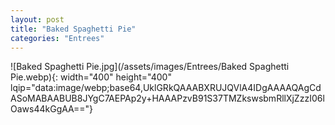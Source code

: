 ```yaml
---
layout: post
title: "Baked Spaghetti Pie"
categories: "Entrees"
---
```

![Baked Spaghetti Pie.jpg](/assets/images/Entrees/Baked Spaghetti Pie.webp){: width="400" height="400" lqip="data:image/webp;base64,UklGRkQAAABXRUJQVlA4IDgAAAAQAgCdASoMABAABUB8JYgC7AEPAp2y+HAAAPzvB91S37TMZkswsbmRllXjZzzI06lOaws44kGgAA=="}

